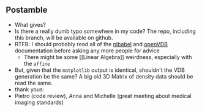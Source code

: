 ## Postamble
- What gives?
- Is there a really dumb typo somewhere in my code? The repo, including this branch, will be available on github.
- RTFB: I should probably read all of the [nibabel](https://nipy.org/nibabel/manual.html) and [openVDB](https://www.openvdb.org/documentation/) documentation before asking any more people for advice
	- There might be some [[Linear Algebra]] weirdness, especially with the `affine`
- But, given that the `matplotlib` output is identical, shouldn't the VDB generation be the same? A big old 3D Matrix of density data should be read the same.
- thank yous:
- Pietro (code review), Anna and Michelle (great meeting about medical imaging standards)